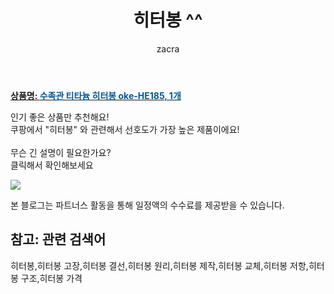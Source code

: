 ﻿---
layout: post
title:  "히터봉 ^^"
author: zacra
categories: [ 아이템 ]
tags: [히터봉,히터봉 고장,히터봉 결선,히터봉 원리,히터봉 제작,히터봉 교체,히터봉 저항,히터봉 구조,히터봉 가격]
image: https://static.coupangcdn.com/image/retail/images/2020/05/04/16/1/0951260c-0f87-4e16-aa98-6ba9417d5faa.jpg 
description: "쿠팡에서 히터봉 관련 키워드로 가장 고객 선호도가 높은 제품이랍니다."
rating: 4.5
---

<a href="https://link.coupang.com/re/AFFSDP?lptag=AF8407795&pageKey=1541240762&itemId=2639827529&vendorItemId=70630670299&traceid=V0-153-e59aefec365bd64c"><b>상품명: <font color='#01579B'>수족관 티타늄 히터봉 oke-HE185, 1개</font></b></a>

인기 좋은 상품만 추천해요!<br/>
쿠팡에서 "히터봉" 와 관련해서 선호도가 가장 높은 제품이에요!<br/><br/>
무슨 긴 설명이 필요한가요?  
클릭해서 확인해보세요


<a href="https://link.coupang.com/re/AFFSDP?lptag=AF8407795&pageKey=1541240762&itemId=2639827529&vendorItemId=70630670299&traceid=V0-153-e59aefec365bd64c"><img src="https://thumbnail8.coupangcdn.com/thumbnails/remote/q89/image/retail/images/2020/04/21/0/8/12c10759-0725-4f32-9a43-37cceb4ee639.jpg"></a> 

본 블로그는 파트너스 활동을 통해 일정액의 수수료를 제공받을 수 있습니다.

## 참고: 관련 검색어    
히터봉,히터봉 고장,히터봉 결선,히터봉 원리,히터봉 제작,히터봉 교체,히터봉 저항,히터봉 구조,히터봉 가격